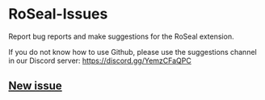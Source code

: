 # RoSeal-Issues
Report bug reports and make suggestions for the RoSeal extension.

If you do not know how to use Github, please use the suggestions channel in our Discord server: https://discord.gg/YemzCFaQPC

## [New issue](https://github.com/RoSeal-Extension/RoSeal-Issues/issues/new/choose)
